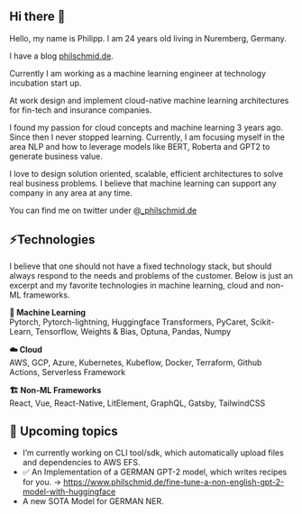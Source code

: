 ## Hi there 👋

Hello, my name is Philipp. I am 24 years old living in Nuremberg, Germany.

 I have a blog [philschmid.de](https://www.philschmid.de).

Currently I am working as a machine learning engineer at technology incubation start up. 

At work design and implement cloud-native machine learning architectures for fin-tech and insurance companies. 

I found my passion for cloud concepts and machine learning 3 years ago. Since then I never stopped learning. Currently, I am focusing myself in the area NLP and how to leverage models like BERT, Roberta and GPT2 to generate business value.

I love to design solution oriented, scalable, efficient architectures to solve real business problems. I believe that machine learning can support any company in any area at any time.

You can find me on twitter under @[_philschmid.de](https://twitter.com/_philschmid)

## ⚡Technologies 

I believe that one should not have a fixed technology stack, but should always respond to the needs and problems of the customer. Below is just an excerpt and my favorite technologies in machine learning, cloud and non-ML frameworks.

**🤖 Machine Learning**  
Pytorch, Pytorch-lightning, Huggingface Transformers, PyCaret, Scikit-Learn, Tensorflow, Weights & Bias, Optuna, Pandas, Numpy

**☁️ Cloud**  
AWS, GCP, Azure, Kubernetes, Kubeflow, Docker, Terraform, Github Actions, Serverless Framework

**🏗️ Non-ML Frameworks**  
React, Vue, React-Native, LitElement, GraphQL, Gatsby, TailwindCSS


## 🔭 Upcoming topics

- I’m currently working on CLI tool/sdk, which automatically upload files and dependencies to AWS EFS. 
- ✅ An Implementation of a GERMAN GPT-2 model, which writes recipes for you. -> https://www.philschmid.de/fine-tune-a-non-english-gpt-2-model-with-huggingface
- A new SOTA Model for GERMAN NER.

<!--
- 🌱 I’m currently learning 
- 👯 I’m looking to collaborate on ...
- 🤔 I’m looking for help with ...
- 💬 Ask me about ...
- 📫 How to reach me: ...
- 😄 Pronouns: ...
- ⚡ Fun fact: ...

-->
